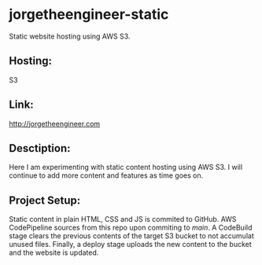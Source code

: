 # jorgetheengineer-static
Static website hosting using AWS S3.

## Hosting:
S3

## Link:
http://jorgetheengineer.com

## Desctiption:
Here I am experimenting with static content hosting using AWS S3. I will continue to add more content and features as time goes on.

## Project Setup:
Static content in plain HTML, CSS and JS is commited to GitHub. AWS CodePipeline sources from this repo upon commiting to *main*. A CodeBuild stage clears the previous contents of the target S3 bucket to not accumulat unused files.
Finally, a deploy stage uploads the new content to the bucket and the website is updated.

